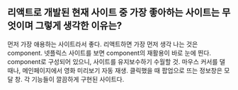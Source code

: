 ## 리액트로 개발된 현재 사이트 중 가장 좋아하는 사이트는 무엇이며 그렇게 생각한 이유는?
먼저 가장 애용하는 사이트라서 좋다. 리액트하면 가장 먼저 생각 나는 것은 component. 넷플릭스 사이트를 보면 component의 재활용이 바로 눈에 띈다. component로 구성되어 있으니, 사이트를 유지보수하기 수월할 것. 마우스 커서를 댈 때나, 메인페이지에서 영화 미리보기 자동 재생. 클릭했을 때 팝업으로 뜨는 정보창은 모달 창. 각 기능들이 깔끔하게 구현된 사이트다.
